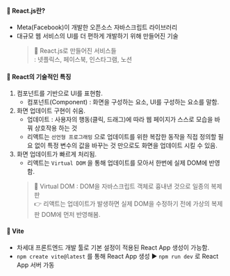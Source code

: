 #### 📒 React.js란?  
- Meta(Facebook)이 개발한 오픈소스 자바스크립트 라이브러리
- 대규모 웹 서비스의 UI를 더 편하게 개발하기 위해 만들어진 기술  
  >📌 React.js로 만들어진 서비스들  
  : 넷플릭스, 페이스북, 인스타그램, 노션  

#### 📙 React의 기술적인 특징  
1. 컴포넌트를 기반으로 UI를 표현함.  
   - 컴포넌트(Component) : 화면을 구성하는 요소, UI를 구성하는 요소를 말함.
2. 화면 업데이트 구현이 쉬움.  
   - 업데이트 : 사용자의 행동(클릭, 드래그)에 따라 웹 페이지가 스스로 모습을 바꿔 상호작용 하는 것  
   - 리액트는 `선언형 프로그래밍` 으로 업데이트를 위한 복잡한 동작을 직접 정의할 필요 없이 특정 변수의 값을 바꾸는 것 만으로도 화면을 업데이트 시킬 수 있음.
3. 화면 업데이트가 빠르게 처리됨.    
   - 리액트는 `Virtual DOM` 을 통해 업데이트를 모아서 한번에 실제 DOM에 반영함.  
    > 📌 Virtual DOM : DOM을 자바스크립트 객체로 흉내낸 것으로 일종의 복제판  
    👉 리액트는 업데이트가 발생하면 실제 DOM을 수정하기 전에 가상의 복제판 DOM에 먼저 반영해봄.  

#### 📗 Vite  
- 차세대 프론트엔드 개발 툴로 기본 설정이 적용된 React App 생성이 가능함.  
- `npm create vite@latest` 를 통해 React App 생성  ▶ `npm run dev` 로 React App 서버 가동
